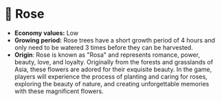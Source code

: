 # 🌹 Rose

* **Economy values:** Low
* **Growing period:** Rose trees have a short growth period of 4 hours and only need to be watered 3 times before they can be harvested.
* **Origin**: Rose is known as "Rosa" and represents romance, power, beauty, love, and loyalty. Originally from the forests and grasslands of Asia, these flowers are adored for their exquisite beauty. In the game, players will experience the process of planting and caring for roses, exploring the beauty of nature, and creating unforgettable memories with these magnificent flowers.
